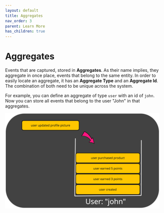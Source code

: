 ```yaml
---
layout: default
title: Aggregates
nav_order: 3
parent: Learn More
has_children: true
---
```


# Aggregates

Events that are captured, stored in **Aggregates**.
As their name implies, they aggregate in once place, events that belong to the same entity.
In order to easily locate an aggregate, it has an **Aggregate Type** and an **Aggregate Id**.
The combination of both need to be unique across the system.

For example, you can define an aggregate of type `user` with an id of `john`.
Now you can store all events that belong to the user "John" in that aggregates.

<img src="../images/aggregate-example.png" width="500"/>